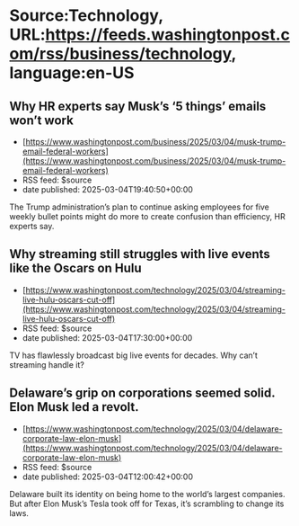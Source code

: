 # Source:Technology, URL:https://feeds.washingtonpost.com/rss/business/technology, language:en-US

## Why HR experts say Musk’s ‘5 things’ emails won’t work
 - [https://www.washingtonpost.com/business/2025/03/04/musk-trump-email-federal-workers](https://www.washingtonpost.com/business/2025/03/04/musk-trump-email-federal-workers)
 - RSS feed: $source
 - date published: 2025-03-04T19:40:50+00:00

The Trump administration’s plan to continue asking employees for five weekly bullet points might do more to create confusion than efficiency, HR experts say.

## Why streaming still struggles with live events like the Oscars on Hulu
 - [https://www.washingtonpost.com/technology/2025/03/04/streaming-live-hulu-oscars-cut-off](https://www.washingtonpost.com/technology/2025/03/04/streaming-live-hulu-oscars-cut-off)
 - RSS feed: $source
 - date published: 2025-03-04T17:30:00+00:00

TV has flawlessly broadcast big live events for decades. Why can’t streaming handle it?

## Delaware’s grip on corporations seemed solid. Elon Musk led a revolt.
 - [https://www.washingtonpost.com/technology/2025/03/04/delaware-corporate-law-elon-musk](https://www.washingtonpost.com/technology/2025/03/04/delaware-corporate-law-elon-musk)
 - RSS feed: $source
 - date published: 2025-03-04T12:00:42+00:00

Delaware built its identity on being home to the world’s largest companies. But after Elon Musk’s Tesla took off for Texas, it’s scrambling to change its laws.

